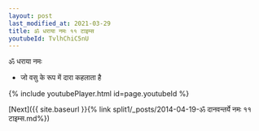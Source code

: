 ```yaml
---
layout: post
last_modified_at: 2021-03-29
title: ॐ धराया नमः ११ टाइम्स
youtubeId: TvlhChiC5nU
---
```

 
 
 ॐ धराया नमः  
 
 -  जो वसु के रूप में दारा कहलाता है 
 
  
 
  
 
 
 
 
 
 


{% include youtubePlayer.html id=page.youtubeId %}
 
[Next]({{ site.baseurl }}{% link  split1/_posts/2014-04-19-ॐ दानवन्तर्ये नमः ११ टाइम्स.md%})
 
